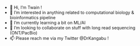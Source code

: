 - 👋 Hi, I’m Twain !
- 👀 I’m interested in anything related to computational biology & bioinformatics pipeline
- 🌱 I’m currently learning a bit on ML/AI
- 💞️ I’m looking to collaborate on stuff with long read sequencing (ONT/PacBio)
- 📫 Please reach me via my Twitter @DrKangabu !

<!---
tuannguyen8390/tuannguyen8390 is a ✨ special ✨ repository because its `README.md` (this file) appears on your GitHub profile.
You can click the Preview link to take a look at your changes.
--->
